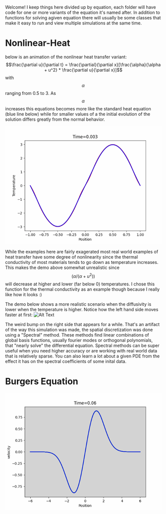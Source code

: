 Welcome! I keep things here divided up by equation, each folder will have code for one or more variants of the 
equation it's named after. In addition to functions for solving agiven equation there will usually be some classes 
that make it easy to run and view multiple simulations at the same time.


# Nonlinear-Heat
below is an animation of the nonlinear heat transfer variant: $$\frac{\partial u}{\partial t} = \frac{\partial}{\partial x}[\frac{\alpha}{\alpha + u^2} * \frac{\partial u}{\partial x}]$$
with $$\alpha$$ ranging from 0.5 to 3. As $$\alpha$$ increases this equations becomes more like the standard heat equation (blue line below)
while for smaller values of a the initial evolution of the solution differs greatly from the normal behavior.

![Alt Text](https://github.com/danielennis521/Partial-differential-equations/blob/main/nonlinear-heat/gifs/quadratic_limit_behavior.gif)

While the examples here are fairly exagerated most real world examples of heat transfer have some degree of nonlinearity since the thermal conductivity of most materials tends to go down as temperature increases. This makes the demo above somewhat unrealistic since $$(\alpha/(\alpha + u^2))$$ will decrease at higher and lower (far below 0) temperatures. I chose this function for the 
thermal conductivity as an example though because I really like how it looks :)

The demo below shows a more realistic scenario when the diffusivity is lower when the temperature is higher. Notice how the left hand side moves faster at first:
<img src="[image-url](https://github.com/danielennis521/Partial-differential-equations/blob/main/nonlinear-heat/gifs/realistic_nonlinear_heat.gif)" alt="Alt Text" width="300" height="200">


The weird bump on the right side that appears for a while. That's an artifact of the way this simulation was made, the spatial discretization was done using a "Spectral" method. These methods find linear combinations of global basis functions, usually fourier modes or orthogonal polynomials, that "nearly solve" the differential equation. Spectral methods can be super useful when you need higher accuracy or are working with real world data that is relatively sparse. You can also learn a lot about a given PDE from the effect it has on the spectral coefficients of some inital data.


# Burgers Equation


![Alt Text](https://github.com/danielennis521/Partial-differential-equations/blob/main/Burgers-Equation/gifs/burger_eq_near_shock.gif)
